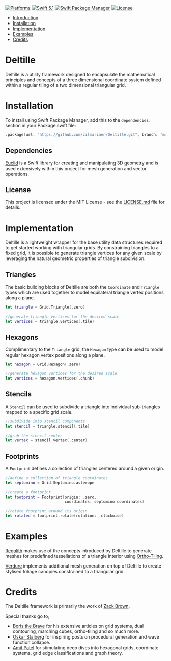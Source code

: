 [![Platforms](https://img.shields.io/badge/platforms-iOS%20|%20Mac-lightgray.svg)]()
[![Swift 5.1](https://img.shields.io/badge/swift-5.1-red.svg?style=flat)](https://developer.apple.com/swift)
[![Swift Package Manager](https://img.shields.io/badge/Swift_Package_Manager-compatible-orange?style=flat-square)](https://www.swift.org/documentation/package-manager/)
[![License](https://img.shields.io/badge/license-MIT-lightgrey.svg)](https://opensource.org/licenses/MIT)

- [Introduction](#deltille)
- [Installation](#installation)
- [Implementation](#implementation)
- [Examples](#examples)
- [Credits](#credits)

# Deltille
Deltille is a utility framework designed to encapsulate the mathematical principles and concepts of a three dimensional coordinate system defined within a regular tiling of a two dimensional triangular grid. 

# Installation
To install using Swift Package Manager, add this to the `dependencies:` section in your Package.swift file:

```swift
.package(url: "https://github.com/zilmarinen/Deltille.git", branch: "main"),
```

## Dependencies
[Euclid](https://github.com/nicklockwood/Euclid) is a Swift library for creating and manipulating 3D geometry and is used extensively within this project for mesh generation and vector operations.

## License

This project is licensed under the MIT License - see the [LICENSE.md](LICENSE.md) file for details.

# Implementation
Deltille is a lightweight wrapper for the base utility data structures required to get started working with triangular grids. By constraining triangles to a fixed grid, it is possible to generate triangle vertices for any given scale by leveraging the natural geometric properties of triangle subdivision. 

## Triangles
The basic building blocks of Deltille are both the `Coordinate` and `Triangle` types which are used together to model equilateral triangle vertex positions along a plane.

```swift
let triangle = Grid.Triangle(.zero)
    
//generate triangle vertices for the desired scale
let vertices = triangle.vertices(.tile)
```

## Hexagons
Complimentary to the `Triangle` grid, the `Hexagon` type can be used to model regular hexagon vertex positions along a plane.

```swift
let hexagon = Grid.Hexagon(.zero)

//generate hexagon vertices for the desired scale
let vertices = hexagon.vertices(.chunk)
```

## Stencils
A `Stencil` can be used to subdivide a triangle into individual sub-triangles mapped to a specific grid scale.  

```swift    
//subdivide into stencil components
let stencil = triangle.stencil(.tile)
    
//grab the stencil center
let vertex = stencil.vertex(.center)
```

## Footprints
A `Footprint` defines a collection of triangles centered around a given origin.

```swift
//define a collection of triangle coordinates
let septomino = Grid.Septomino.asterope
    
//create a footprint    
let footprint = Footprint(origin: .zero,
                          coordinates: septomino.coordinates)
    
//rotate footprint around its origin
let rotated = footprint.rotate(rotation: .clockwise)
```

# Examples
[Regolith](https://github.com/zilmarinen/Regolith/) makes use of the concepts introduced by Deltille to generate meshes for predefined tessellations of a triangle interior using [Ortho-Tiling](https://www.boristhebrave.com/2023/05/31/ortho-tiles/).

[Verdure](https://github.com/zilmarinen/Verdure/) implements additional mesh generation on top of Deltille to create stylised foliage canopies constrained to a triangular grid.

# Credits

The Deltille framework is primarily the work of [Zack Brown](https://github.com/zilmarinen).

Special thanks go to;

- [Boris the Brave](https://www.boristhebrave.com) for his extensive articles on grid systems, dual contouring, marching cubes, ortho-tiling and so much more.
- [Oskar Stalberg](https://t.co/qakKgmxfai) for inspiring posts on procedural generation and wave function collapse.
- [Amit Patel](https://www.redblobgames.com) for stimulating deep dives into hexagonal grids, coordinate systems, 
grid edge classifications and graph theory.

